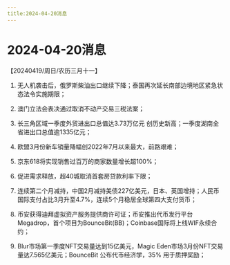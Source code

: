 ```yaml
---
title:2024-04-20消息
---
```

# 2024-04-20消息
【20240419/周日/农历三月十一】

1. 无人机袭击后，俄罗斯柴油出口继续下降；泰国再次延长南部边境地区紧急状态法令实施期限；

2. 澳门立法会表决通过取消不动产交易三税法案；

3. 长三角区域一季度外贸进出口总值达3.73万亿元 创历史新高；一季度湖南全省进出口总值逾1335亿元；

4. 欧盟3月份新车销量降幅创2022年7月以来最大，前路艰难；

5. 京东618将实现销售过百万的商家数量增长超100%；

6. 促进需求释放，超40城取消首套房贷款利率下限；

7. 连续第二个月减持，中国2月减持美债227亿美元，日本、英国增持；人民币国际支付占比3月升至4.7%，连续5个月稳居全球第四大支付货币；

8. 币安获得迪拜虚拟资产服务提供商许可证；币安推出代币发行平台Megadrop，首个项目为BounceBit(BB)；Coinbase国际将上线WIF永续合约；

9. Blur市场第一季度NFT交易量达到15亿美元，Magic Eden市场3月份NFT交易量达7.565亿美元；BounceBit 公布代币经济学，35% 用于质押奖励；